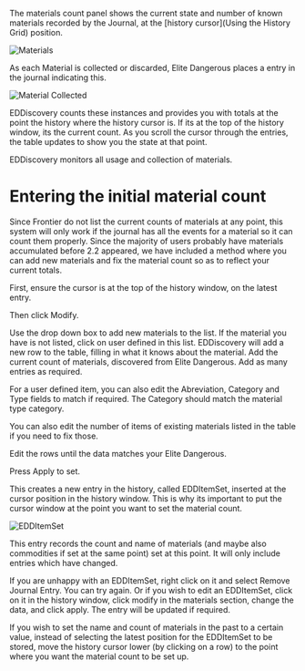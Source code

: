 The materials count panel shows the current state and number of known materials recorded by the Journal, at the [history cursor](Using the History Grid) position.

![Materials](http://i.imgur.com/av5Ni5I.png)

As each Material is collected or discarded, Elite Dangerous places a entry in the journal indicating this.

![Material Collected](http://i.imgur.com/MHbLuKj.png)

EDDiscovery counts these instances and provides you with totals at the point the history where the history cursor is.  If its at the top of the history window, its the current count.  As you scroll the cursor through the entries, the table updates to show you the state at that point.  

EDDiscovery monitors all usage and collection of materials.

# Entering the initial material count

Since Frontier do not list the current counts of materials at any point, this system will only work if the journal has all the events for a material so it can count them properly.  Since the majority of users probably have materials accumulated before 2.2 appeared, we have included a method where you can add new materials and fix the material count so as to reflect your current totals.

First, ensure the cursor is at the top of the history window, on the latest entry.

Then click Modify.  

Use the drop down box to add new materials to the list.  If the material you have is not listed, click on user defined in this list. EDDiscovery will add a new row to the table, filling in what it knows about the material. Add the current count of materials, discovered from Elite Dangerous. Add as many entries as required.

For a user defined item, you can also edit the Abreviation, Category and Type fields to match if required.  The Category should match the material type category.

You can also edit the number of items of existing materials listed in the table if you need to fix those.

Edit the rows until the data matches your Elite Dangerous.  

Press Apply to set.

This creates a new entry in the history, called EDDItemSet, inserted at the cursor position in the history window.  This is why its important to put the cursor window at the point you want to set the material count. 

![EDDItemSet](http://i.imgur.com/J3BZtZB.png)

This entry records the count and name of materials (and maybe also commodities if set at the same point) set at this point.  It will only include entries which have changed.

If you are unhappy with an EDDItemSet, right click on it and select Remove Journal Entry.  You can try again. Or if you wish to edit an EDDItemSet, click on it in the history window, click modify in the materials section, change the data, and click apply. The entry will be updated if required.

If you wish to set the name and count of materials in the past to a certain value, instead of selecting the latest position for the EDDItemSet to be stored, move the history cursor lower (by clicking on a row) to the point where you want the material count to be set up.
